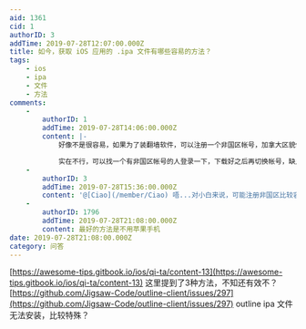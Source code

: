 ```yaml
---
aid: 1361
cid: 1
authorID: 3
addTime: 2019-07-28T12:07:00.000Z
title: 如今，获取 iOS 应用的 .ipa 文件有哪些容易的方法？
tags:
    - ios
    - ipa
    - 文件
    - 方法
comments:
    -
        authorID: 1
        addTime: 2019-07-28T14:06:00.000Z
        content: |-
            好像不是很容易，如果为了装翻墙软件，可以注册一个非国区帐号，加拿大区貌似比较容易。

            实在不行，可以找一个有非国区帐号的人登录一下，下载好之后再切换帐号，缺点是应用不能升级。
    -
        authorID: 3
        addTime: 2019-07-28T15:36:00.000Z
        content: '@[Ciao](/member/Ciao) 唔...对小白来说，可能注册非国区比较容易。'
    -
        authorID: 1796
        addTime: 2019-07-28T21:08:00.000Z
        content: 最好的方法是不用苹果手机
date: 2019-07-28T21:08:00.000Z
category: 问答
---
```


[https://awesome-tips.gitbook.io/ios/qi-ta/content-13](https://awesome-tips.gitbook.io/ios/qi-ta/content-13) 这里提到了3种方法，不知还有效不？ [https://github.com/Jigsaw-Code/outline-client/issues/297](https://github.com/Jigsaw-Code/outline-client/issues/297) outline ipa 文件无法安装，比较特殊？
